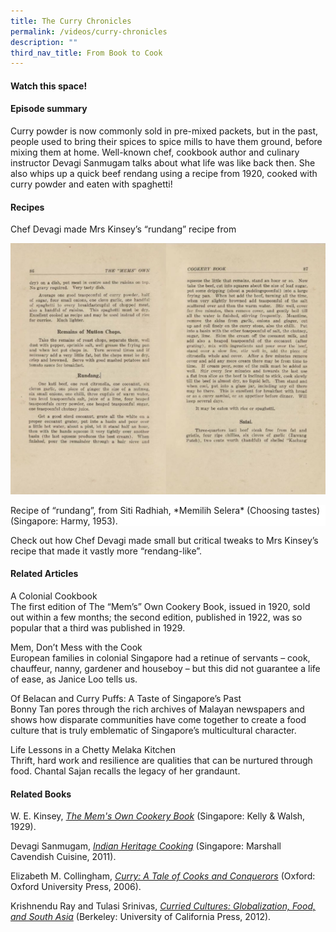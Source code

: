 ```yaml
---
title: The Curry Chronicles
permalink: /videos/curry-chronicles
description: ""
third_nav_title: From Book to Cook
---
```

#### Watch this space! ####


#### **Episode summary** ####
Curry powder is now commonly sold in pre-mixed packets, but in the past, people used to bring their spices to spice mills to have them ground, before mixing them at home. Well-known chef, cookbook author and culinary instructor Devagi Sanmugam talks about what life was like back then. She also whips up a quick beef rendang using a recipe from 1920, cooked with curry powder and eaten with spaghetti!
  
#### **Recipes**
Chef Devagi made Mrs Kinsey’s “rundang” recipe from 

![](/images/Videos:%20From%20Book%20to%20Cook/Rundang-Mems%20Own%20Cookery%20Book.png)
<div style="background-color: white;">Recipe of “rundang”, from Siti Radhiah, *Memilih Selera* (Choosing tastes) (Singapore: Harmy, 1953).</div>

Check out how 
<a style="text-decoration: none;" href="https://devagisanmugam.com/2022/01/devagis-beef-rendang/" target="_blank"> Chef Devagi</a> made small but critical tweaks to Mrs Kinsey’s recipe that made it vastly more “rendang-like”.

#### **Related Articles**
<a style="text-decoration: none;" href="/vol-11/issue-4/jan-mar-2016/mems-own-cookery-book "> A Colonial Cookbook</a>
<br>The first edition of The “Mem’s” Own Cookery Book, issued in 1920, sold out within a few months; the second edition, published in 1922, was so popular that a third was published in 1929.

<a style="text-decoration: none;" href="/vol-12/issue-2/jul-sep-2016/dontmesswiththecook"> Mem, Don’t Mess with the Cook</a>
<br>European families in colonial Singapore had a retinue of servants – cook, chauffeur, nanny, gardener and houseboy – but this did not guarantee a life of ease, as Janice Loo tells us.

<a style="text-decoration: none;" href="/vol-10/issue-2/jul-sep-2014/taste-of-sg-past "> Of Belacan and Curry Puffs: A Taste of Singapore’s Past</a>
<br>Bonny Tan pores through the rich archives of Malayan newspapers and shows how disparate communities have come together to create a food culture that is truly emblematic of Singapore’s multicultural character.

<a style="text-decoration: none;" href="/vol-14/issue-4/jan-mar-2019/life-lson-chetty-m-k/"> Life Lessons in a Chetty Melaka Kitchen</a>
<br> Thrift, hard work and resilience are qualities that can be nurtured through food. Chantal Sajan recalls the legacy of her grandaunt.


#### **Related Books**
W. E. Kinsey, *[The Mem's Own Cookery Book](/vol-11/issue-4/jan-mar-2016/mems-cookery-book-william-edward-kinsey)* (Singapore: Kelly & Walsh, 1929).

Devagi Sanmugam, *[Indian Heritage Cooking](https://eservice.nlb.gov.sg/item_holding.aspx?bid=13992386)* (Singapore: Marshall Cavendish Cuisine, 2011).

Elizabeth M. Collingham, *[Curry: A Tale of Cooks and Conquerors](https://eservice.nlb.gov.sg/item_holding.aspx?bid=12728802)* (Oxford: Oxford University Press, 2006).

Krishnendu Ray and Tulasi Srinivas, *[Curried Cultures: Globalization, Food, and South Asia](https://eservice.nlb.gov.sg/item_holding.aspx?bid=200125930v)*
(Berkeley: University of California Press, 2012).